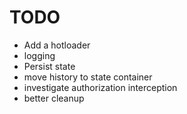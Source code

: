 TODO
=====

- Add a hotloader
- logging
- Persist state
- move history to state container
- investigate authorization interception
- better cleanup

